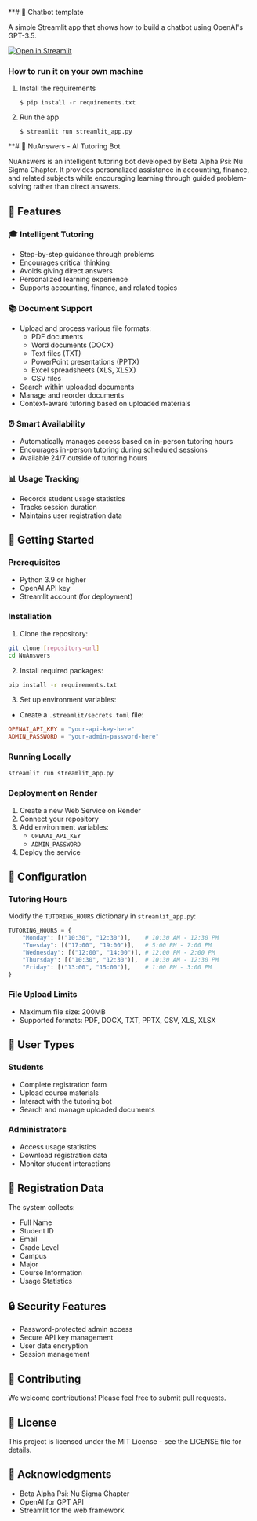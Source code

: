 **# 💬 Chatbot template

A simple Streamlit app that shows how to build a chatbot using OpenAI's GPT-3.5.

[![Open in Streamlit](https://static.streamlit.io/badges/streamlit_badge_black_white.svg)](https://chatbot-template.streamlit.app/)

### How to run it on your own machine

1. Install the requirements

   ```
   $ pip install -r requirements.txt
   ```

2. Run the app

   ```
   $ streamlit run streamlit_app.py
   ```
**# 💬 NuAnswers - AI Tutoring Bot

NuAnswers is an intelligent tutoring bot developed by Beta Alpha Psi: Nu Sigma Chapter. It provides personalized assistance in accounting, finance, and related subjects while encouraging learning through guided problem-solving rather than direct answers.

## 🌟 Features

### 🎓 Intelligent Tutoring
- Step-by-step guidance through problems
- Encourages critical thinking
- Avoids giving direct answers
- Personalized learning experience
- Supports accounting, finance, and related topics

### 📚 Document Support
- Upload and process various file formats:
  - PDF documents
  - Word documents (DOCX)
  - Text files (TXT)
  - PowerPoint presentations (PPTX)
  - Excel spreadsheets (XLS, XLSX)
  - CSV files
- Search within uploaded documents
- Manage and reorder documents
- Context-aware tutoring based on uploaded materials

### ⏰ Smart Availability
- Automatically manages access based on in-person tutoring hours
- Encourages in-person tutoring during scheduled sessions
- Available 24/7 outside of tutoring hours

### 📊 Usage Tracking
- Records student usage statistics
- Tracks session duration
- Maintains user registration data

## 🚀 Getting Started

### Prerequisites
- Python 3.9 or higher
- OpenAI API key
- Streamlit account (for deployment)

### Installation

1. Clone the repository:
```bash
git clone [repository-url]
cd NuAnswers
```

2. Install required packages:
```bash
pip install -r requirements.txt
```

3. Set up environment variables:
- Create a `.streamlit/secrets.toml` file:
```toml
OPENAI_API_KEY = "your-api-key-here"
ADMIN_PASSWORD = "your-admin-password-here"
```

### Running Locally

```bash
streamlit run streamlit_app.py
```

### Deployment on Render

1. Create a new Web Service on Render
2. Connect your repository
3. Add environment variables:
   - `OPENAI_API_KEY`
   - `ADMIN_PASSWORD`
4. Deploy the service

## 🔧 Configuration

### Tutoring Hours
Modify the `TUTORING_HOURS` dictionary in `streamlit_app.py`:
```python
TUTORING_HOURS = {
    "Monday": [("10:30", "12:30")],    # 10:30 AM - 12:30 PM
    "Tuesday": [("17:00", "19:00")],   # 5:00 PM - 7:00 PM
    "Wednesday": [("12:00", "14:00")], # 12:00 PM - 2:00 PM
    "Thursday": [("10:30", "12:30")],  # 10:30 AM - 12:30 PM
    "Friday": [("13:00", "15:00")],    # 1:00 PM - 3:00 PM
}
```

### File Upload Limits
- Maximum file size: 200MB
- Supported formats: PDF, DOCX, TXT, PPTX, CSV, XLS, XLSX

## 👥 User Types

### Students
- Complete registration form
- Upload course materials
- Interact with the tutoring bot
- Search and manage uploaded documents

### Administrators
- Access usage statistics
- Download registration data
- Monitor student interactions

## 📝 Registration Data
The system collects:
- Full Name
- Student ID
- Email
- Grade Level
- Campus
- Major
- Course Information
- Usage Statistics

## 🔒 Security Features
- Password-protected admin access
- Secure API key management
- User data encryption
- Session management

## 🤝 Contributing
We welcome contributions! Please feel free to submit pull requests.

## 📄 License
This project is licensed under the MIT License - see the LICENSE file for details.

## 🙏 Acknowledgments
- Beta Alpha Psi: Nu Sigma Chapter
- OpenAI for GPT API
- Streamlit for the web framework
